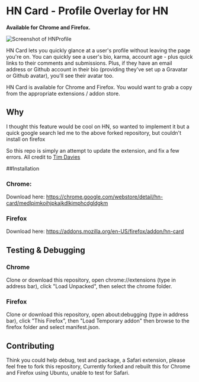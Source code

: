 # HN Card - Profile Overlay for HN

**Available for Chrome and Firefox.**

![Screenshot of HNProfile](https://github.com/mudulo/hnprofile/raw/master/screenshot.png)

HN Card lets you quickly glance at a user's profile without leaving the page
you're on. You can quickly see a user's bio, karma, account age - plus quick
links to their comments and submissions. Plus, if they have an email address
or Github account in their bio (providing they've set up a Gravatar or Github
avatar), you'll see their avatar too.

HN Card is available for Chrome and Firefox. You would want to
grab a copy from the appropriate extensions / addon store.

<!--- ### Safari: --->

<!--- Download here: https://github.com/timdavies/hnprofile/releases/download/1.0/hnprofile.safariextz --->
## Why

I thought this feature would be cool on HN, so wanted to implement it but a quick google search led me to the above forked repository, but couldn't install on firefox

So this repo is simply an attempt to update the extension, and fix a few errors. All credit to [Tim Davies](https://github.com/timdavies/hnprofile "HNProfile by Tim Davies")

##Installation

### Chrome:

Download here: https://chrome.google.com/webstore/detail/hn-card/medlpimkoihjpkajkdlkjmphcdgldgkm

### Firefox

Download here: https://addons.mozilla.org/en-US/firefox/addon/hn-card

<!---## Setting up to build from source

1. Make sure you have Node.js and NPM installed.

1. Make sure you have gulp installed:

    `sudo npm install gulp -g`

1. Install the required packages for HNProfile:

    `npm install`

1. Run `gulp` to build the extension for all platforms. If you're developing,
  I recommend using `gulp watch` instead. This keeps track of file changes
  and runs gulp as required.

1. If you plan to build for Firefox (and if you're planning to submit a pull
  request, please take the time to test in all browsers if you can), you will
  need to [install the Mozilla Addon SDK](https://developer.mozilla.org/en-US/Add-ons/SDK/Tutorials/Installation).--->

## Testing & Debugging
<!--Make sure you've run `gulp` or are running `gulp watch` and then follow the
instructions for the browser you want to build for.

### Safari:
To add an extension to Safari, you'll need a developer license. They're free -
but you'll need to sign up at http://developer.apple.com/. Once you've set up
the license, go to the Develop menu and click on "Show Extension Builder". Then
click on the "+" icon in the bottom left and click "Add Extension...". Navigate
to the project directory, then go into `build/safari` and select the folder
"hnprofile.safariextension". Finally, to install the extension, click on the
"Install" button at the top right.

Every time you make changes to the extension, once gulp has built them, you'll
need to hit the "Reload" button. -->

### Chrome
Clone or download this repository, open chrome://extensions (type in address bar), click "Load Unpacked", then select the chrome folder.

### Firefox
Clone or download this repository, open about:debugging (type in address bar), click "This Firefox", then "Load Temporary addon" then browse to the firefox folder and select manifest.json.

## Contributing
Think you could help debug, test and package, a Safari extension, please feel free to fork this
repository, Currently forked and rebuilt this for Chrome and Firefox using Ubuntu, unable to test for Safari.

